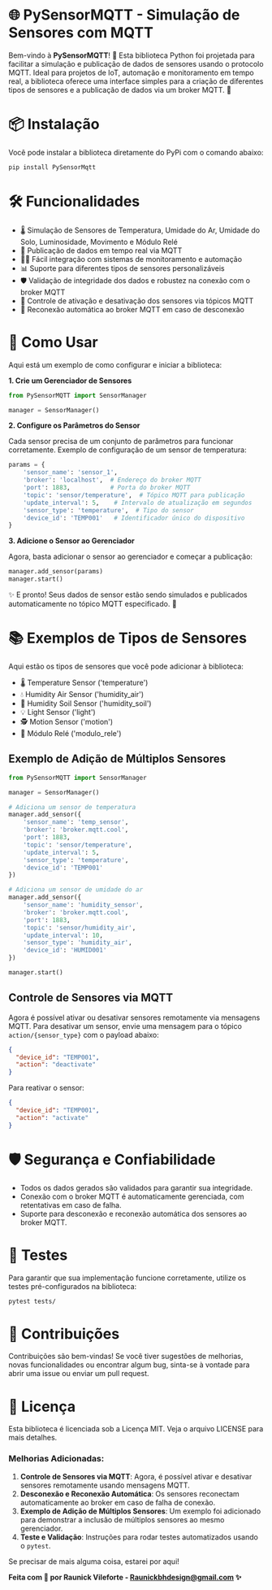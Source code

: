 # 🌐 PySensorMQTT - Simulação de Sensores com MQTT

Bem-vindo à **PySensorMQTT**! 🎉 Esta biblioteca Python foi projetada para facilitar a simulação e publicação de dados de sensores usando o protocolo MQTT. Ideal para projetos de IoT, automação e monitoramento em tempo real, a biblioteca oferece uma interface simples para a criação de diferentes tipos de sensores e a publicação de dados via um broker MQTT. 🚀

# 📦 Instalação

Você pode instalar a biblioteca diretamente do PyPi com o comando abaixo:

```bash
pip install PySensorMqtt
```

# 🛠️ Funcionalidades

- 🌡️ Simulação de Sensores de Temperatura, Umidade do Ar, Umidade do Solo, Luminosidade, Movimento e Módulo Relé
- 🔄 Publicação de dados em tempo real via MQTT
- 🧑‍💻 Fácil integração com sistemas de monitoramento e automação
- 📊 Suporte para diferentes tipos de sensores personalizáveis
- 🛡️ Validação de integridade dos dados e robustez na conexão com o broker MQTT
- 🚦 Controle de ativação e desativação dos sensores via tópicos MQTT
- 🔄 Reconexão automática ao broker MQTT em caso de desconexão

# 🚀 Como Usar

Aqui está um exemplo de como configurar e iniciar a biblioteca:

**1. Crie um Gerenciador de Sensores**

```python
from PySensorMQTT import SensorManager

manager = SensorManager()
```

**2. Configure os Parâmetros do Sensor**

Cada sensor precisa de um conjunto de parâmetros para funcionar corretamente. Exemplo de configuração de um sensor de temperatura:

```python
params = {
    'sensor_name': 'sensor_1',
    'broker': 'localhost',  # Endereço do broker MQTT
    'port': 1883,           # Porta do broker MQTT
    'topic': 'sensor/temperature',  # Tópico MQTT para publicação
    'update_interval': 5,    # Intervalo de atualização em segundos
    'sensor_type': 'temperature',  # Tipo do sensor
    'device_id': 'TEMP001'   # Identificador único do dispositivo
}
```

**3. Adicione o Sensor ao Gerenciador**

Agora, basta adicionar o sensor ao gerenciador e começar a publicação:

```python
manager.add_sensor(params)
manager.start()
```

✨ E pronto! Seus dados de sensor estão sendo simulados e publicados automaticamente no tópico MQTT especificado. 🚀

# 📚 Exemplos de Tipos de Sensores

Aqui estão os tipos de sensores que você pode adicionar à biblioteca:

- 🌡️ Temperature Sensor ('temperature')
- 💧 Humidity Air Sensor ('humidity_air')
- 🌱 Humidity Soil Sensor ('humidity_soil')
- 💡 Light Sensor ('light')
- 🕵️ Motion Sensor ('motion')
- 🔌 Módulo Relé ('modulo_rele')

## Exemplo de Adição de Múltiplos Sensores
```python
from PySensorMQTT import SensorManager

manager = SensorManager()

# Adiciona um sensor de temperatura
manager.add_sensor({
    'sensor_name': 'temp_sensor',
    'broker': 'broker.mqtt.cool',
    'port': 1883,
    'topic': 'sensor/temperature',
    'update_interval': 5,
    'sensor_type': 'temperature',
    'device_id': 'TEMP001'
})

# Adiciona um sensor de umidade do ar
manager.add_sensor({
    'sensor_name': 'humidity_sensor',
    'broker': 'broker.mqtt.cool',
    'port': 1883,
    'topic': 'sensor/humidity_air',
    'update_interval': 10,
    'sensor_type': 'humidity_air',
    'device_id': 'HUMID001'
})

manager.start()
```

## Controle de Sensores via MQTT

Agora é possível ativar ou desativar sensores remotamente via mensagens MQTT. Para desativar um sensor, envie uma mensagem para o tópico `action/{sensor_type}` com o payload abaixo:

```json
{
  "device_id": "TEMP001",
  "action": "deactivate"
}
```

Para reativar o sensor:

```json
{
  "device_id": "TEMP001",
  "action": "activate"
}
```

# 🛡️ Segurança e Confiabilidade

- Todos os dados gerados são validados para garantir sua integridade.
- Conexão com o broker MQTT é automaticamente gerenciada, com retentativas em caso de falha.
- Suporte para desconexão e reconexão automática dos sensores ao broker MQTT.

# 🧪 Testes

Para garantir que sua implementação funcione corretamente, utilize os testes pré-configurados na biblioteca:

```bash
pytest tests/
```

# 🤝 Contribuições

Contribuições são bem-vindas! Se você tiver sugestões de melhorias, novas funcionalidades ou encontrar algum bug, sinta-se à vontade para abrir uma issue ou enviar um pull request.

# 📄 Licença

Esta biblioteca é licenciada sob a Licença MIT. Veja o arquivo LICENSE para mais detalhes.


### Melhorias Adicionadas:
1. **Controle de Sensores via MQTT**: Agora, é possível ativar e desativar sensores remotamente usando mensagens MQTT.
2. **Desconexão e Reconexão Automática**: Os sensores reconectam automaticamente ao broker em caso de falha de conexão.
3. **Exemplo de Adição de Múltiplos Sensores**: Um exemplo foi adicionado para demonstrar a inclusão de múltiplos sensores ao mesmo gerenciador.
4. **Teste e Validação**: Instruções para rodar testes automatizados usando o `pytest`.

Se precisar de mais alguma coisa, estarei por aqui!


**Feita com 💙 por Raunick Vileforte - Raunickbhdesign@gmail.com ✨**
